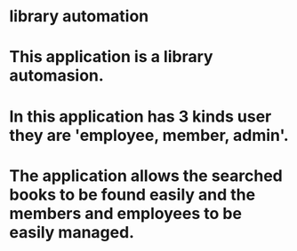 # library automation
# This application is a library automasion.
# In this application has 3 kinds user they are 'employee, member, admin'.
# The application allows the searched books to be found easily and the members and employees to be easily managed.
